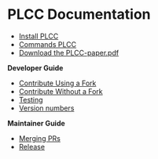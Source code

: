 # PLCC Documentation

- [Install PLCC](/docs/User/Install.md)
- [Commands PLCC](/docs/User/Commands.md)
- [Download the PLCC-paper.pdf](/docs/PLCC-paper.pdf)

**Developer Guide**

- [Contribute Using a Fork](/docs/Developer/Contribute-Using-a-Fork.md)
- [Contribute Without a Fork](/docs/Developer/Contribute-Without-a-Fork.md)
- [Testing](/docs/Developer/Testing.md)
- [Version numbers](/docs/Developer/Version-numbers.md)

**Maintainer Guide**

- [Merging PRs](/docs/Maintainer/Merging-PRs.md)
- [Release](/docs/Maintainer/Release.md)
